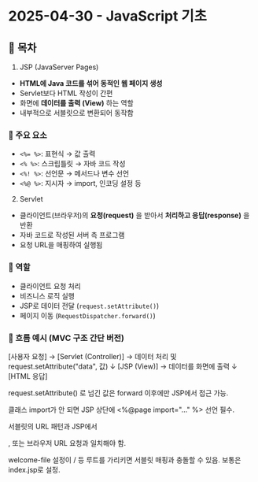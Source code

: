 # 2025-04-30 - JavaScript 기초

## 📑 목차

1. JSP (JavaServer Pages)

- **HTML에 Java 코드를 섞어 동적인 웹 페이지 생성**
- Servlet보다 HTML 작성이 간편
- 화면에 **데이터를 출력 (View)** 하는 역할
- 내부적으로 서블릿으로 변환되어 동작함

### 📌 주요 요소

- `<%= %>`: 표현식 → 값 출력
- `<% %>`: 스크립틀릿 → 자바 코드 작성
- `<%! %>`: 선언문 → 메서드나 변수 선언
- `<%@ %>`: 지시자 → import, 인코딩 설정 등

2. Servlet

- 클라이언트(브라우저)의 **요청(request)** 을 받아서 **처리하고 응답(response)** 을 반환
- 자바 코드로 작성된 서버 측 프로그램
- 요청 URL을 매핑하여 실행됨

### 📌 역할

- 클라이언트 요청 처리
- 비즈니스 로직 실행
- JSP로 데이터 전달 (`request.setAttribute()`)
- 페이지 이동 (`RequestDispatcher.forward()`)

### 📌 흐름 예시 (MVC 구조 간단 버전)

[사용자 요청] → [Servlet (Controller)] → 데이터 처리 및 request.setAttribute("data", 값)
↓
[JSP (View)] → 데이터를 화면에 출력
↓
[HTML 응답]

request.setAttribute() 로 넘긴 값은 forward 이후에만 JSP에서 접근 가능.

클래스 import가 안 되면 JSP 상단에 <%@page import="..." %> 선언 필수.

서블릿의 URL 패턴과 JSP에서 <form action="">, 또는 브라우저 URL 요청과 일치해야 함.

welcome-file 설정이 / 등 루트를 가리키면 서블릿 매핑과 충돌할 수 있음. 보통은 index.jsp로 설정.
